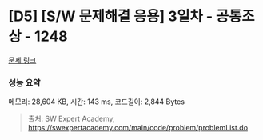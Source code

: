 # [D5] [S/W 문제해결 응용] 3일차 - 공통조상 - 1248 

[문제 링크](https://swexpertacademy.com/main/code/problem/problemDetail.do?contestProbId=AV15PTkqAPYCFAYD) 

### 성능 요약

메모리: 28,604 KB, 시간: 143 ms, 코드길이: 2,844 Bytes



> 출처: SW Expert Academy, https://swexpertacademy.com/main/code/problem/problemList.do